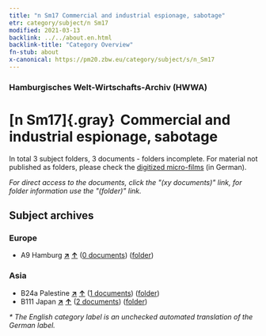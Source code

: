 ```yaml
---
title: "n Sm17 Commercial and industrial espionage, sabotage"
etr: category/subject/n Sm17
modified: 2021-03-13
backlink: ../../about.en.html
backlink-title: "Category Overview"
fn-stub: about
x-canonical: https://pm20.zbw.eu/category/subject/s/n_Sm17
---
```


### Hamburgisches Welt-Wirtschafts-Archiv (HWWA)
# [n Sm17]{.gray}&#8201; Commercial and industrial espionage, sabotage&#160; 





In total 3 subject folders, 3 documents - folders incomplete.
For material not published as folders, please check the [digitized micro-films](/film/h1_sh.de.html) (in German).

_For direct access to the documents, click the "(xy documents)" link, for folder information use the "(folder)" link._

## Subject archives



### Europe

- A9 Hamburg [**&nearr;**](../../../geo/i/140905/about.en.html "Hamburg (all folders)") [**&uarr;**](../../../geo/about.en.html#A9 "Country category system") (<a href="https://pm20.zbw.eu/dfgview/sh/140905,145803" title="about: Hamburg : Commercial and industrial espionage, sabotage" target="_blank">0 documents</a>) ([folder](../../../../folder/sh/1409xx/140905/1458xx/145803/about.en.html))

### Asia

- B24a Palestine [**&nearr;**](../../../geo/i/141115/about.en.html "Palestine (all folders)") [**&uarr;**](../../../geo/about.en.html#B24a "Country category system") (<a href="https://pm20.zbw.eu/dfgview/sh/141115,145803" title="about: Palestine : Commercial and industrial espionage, sabotage" target="_blank">1 documents</a>) ([folder](../../../../folder/sh/1411xx/141115/1458xx/145803/about.en.html))
- B111 Japan [**&nearr;**](../../../geo/i/141272/about.en.html "Japan (all folders)") [**&uarr;**](../../../geo/about.en.html#B111 "Country category system") (<a href="https://pm20.zbw.eu/dfgview/sh/141272,145803" title="about: Japan : Commercial and industrial espionage, sabotage" target="_blank">2 documents</a>) ([folder](../../../../folder/sh/1412xx/141272/1458xx/145803/about.en.html))


_* The English category label is an unchecked automated translation of the German label._

